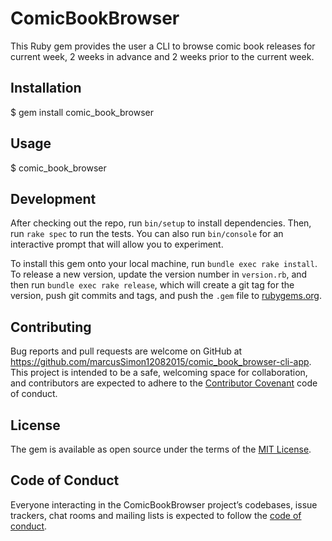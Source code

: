 # ComicBookBrowser

This Ruby gem provides the user a CLI to browse comic book releases for
current week, 2 weeks in advance and 2 weeks prior to the current week.

## Installation

$ gem install comic_book_browser

## Usage

$ comic_book_browser

## Development

After checking out the repo, run `bin/setup` to install dependencies. Then, run `rake spec` to run the tests. You can also run `bin/console` for an interactive prompt that will allow you to experiment.

To install this gem onto your local machine, run `bundle exec rake install`. To release a new version, update the version number in `version.rb`, and then run `bundle exec rake release`, which will create a git tag for the version, push git commits and tags, and push the `.gem` file to [rubygems.org](https://rubygems.org).

## Contributing

Bug reports and pull requests are welcome on GitHub at https://github.com/marcusSimon12082015/comic_book_browser-cli-app. This project is intended to be a safe, welcoming space for collaboration, and contributors are expected to adhere to the [Contributor Covenant](http://contributor-covenant.org) code of conduct.

## License

The gem is available as open source under the terms of the [MIT License](https://opensource.org/licenses/MIT).

## Code of Conduct

Everyone interacting in the ComicBookBrowser project’s codebases, issue trackers, chat rooms and mailing lists is expected to follow the [code of conduct](https://github.com/marcusSimon12082015/comic_book_browser-cli-app/blob/master/CODE_OF_CONDUCT.md).
